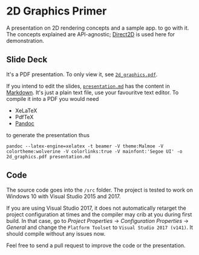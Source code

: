 # 2D Graphics Primer

A presentation on 2D rendering concepts and a sample app. to go with it.  The concepts explained are API-agnostic; [Direct2D](https://msdn.microsoft.com/en-us/library/windows/desktop/dd372337(v=vs.85).aspx) is used here for demonstration.

## Slide Deck

It's a PDF presentation.  To only view it, see [`2d_graphics.pdf`](https://github.com/legends2k/Hello2D/blob/master/2d_graphics.pdf).

If you intend to edit the slides, [`presentation.md`](https://github.com/legends2k/Hello2D/blob/master/presentation.md) has the content in [Markdown](http://daringfireball.net/projects/markdown/basics).  It's just a plain text file, use your favouritve text editor.  To compile it into a PDF you would need

* XeLaTeX
* PdfTeX
* [Pandoc](http://pandoc.org/)

to generate the presentation thus

    pandoc --latex-engine=xelatex -t beamer -V theme:Malmoe -V colortheme:wolverine -V colorlinks:true -V mainfont:'Segoe UI' -o 2d_graphics.pdf presentation.md

## Code

The source code goes into the `/src` folder. The project is tested to work on Windows 10 with Visual Studio 2015 and 2017.

If you are using Visual Studio 2017, it does not automatically retarget the project configuration at times and the compiler may crib at you during first build.  In that case, go to *Project Properties* → *Configuration Properties* → *General* and change the `Platform Toolset` to `Visual Studio 2017 (v141)`.  It should compile without any issues now.

Feel free to send a pull request to improve the code or the presentation.
